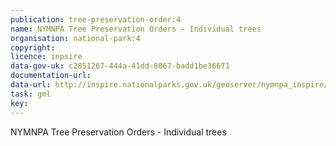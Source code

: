 ```yaml
---
publication: tree-preservation-order:4
name: NYMNPA Tree Preservation Orders - Individual trees
organisation: national-park:4
copyright: 
licence: inpsire
data-gov-uk: c2851267-444a-41dd-8067-badd1be36671
documentation-url: 
data-url: http://inspire.nationalparks.gov.uk/geoserver/nymnpa_inspire/ows?service=WFS&request=GetFeature&typename=nymnpa_inspire:nymnpa-tpo_areas&outputFormat=GML2
task: gml
key: 
---
```


NYMNPA Tree Preservation Orders - Individual trees
